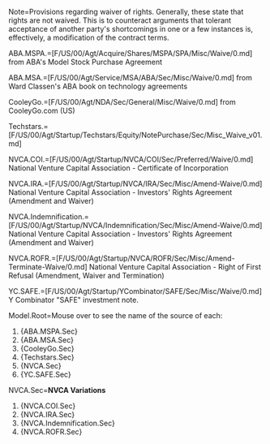 Note=Provisions regarding waiver of rights.  Generally, these state that rights are not waived.  This is to counteract arguments that tolerant acceptance of another party's shortcomings in one or a few instances is, effectively, a modification of the contract terms.

ABA.MSPA.=[F/US/00/Agt/Acquire/Shares/MSPA/SPA/Misc/Waive/0.md]  from ABA's Model Stock Purchase Agreement

ABA.MSA.=[F/US/00/Agt/Service/MSA/ABA/Sec/Misc/Waive/0.md] from Ward Classen's ABA book on technology agreements

CooleyGo.=[F/US/00/Agt/NDA/Sec/General/Misc/Waive/0.md]  from CooleyGo.com (US)

Techstars.=[F/US/00/Agt/Startup/Techstars/Equity/NotePurchase/Sec/Misc_Waive_v01.md]  

NVCA.COI.=[F/US/00/Agt/Startup/NVCA/COI/Sec/Preferred/Waive/0.md] National Venture Capital Association - Certificate of Incorporation

NVCA.IRA.=[F/US/00/Agt/Startup/NVCA/IRA/Sec/Misc/Amend-Waive/0.md] National Venture Capital Association - Investors' Rights Agreement (Amendment and Waiver)

NVCA.Indemnification.=[F/US/00/Agt/Startup/NVCA/Indemnification/Sec/Misc/Amend-Waive/0.md] National Venture Capital Association - Investors' Rights Agreement (Amendment and Waiver)

NVCA.ROFR.=[F/US/00/Agt/Startup/NVCA/ROFR/Sec/Misc/Amend-Terminate-Waive/0.md] National Venture Capital Association - Right of First Refusal (Amendment, Waiver and Termination)

YC.SAFE.=[F/US/00/Agt/Startup/YCombinator/SAFE/Sec/Misc/Waive/0.md]  Y Combinator "SAFE" investment note.

Model.Root=Mouse over to see the name of the source of each:<ol><li>{ABA.MSPA.Sec}<li>{ABA.MSA.Sec}<li>{CooleyGo.Sec}<li>{Techstars.Sec}<li>{NVCA.Sec}<li>{YC.SAFE.Sec}</ol>

NVCA.Sec=<b>NVCA Variations</b><ol><li>{NVCA.COI.Sec}<li>{NVCA.IRA.Sec}<li>{NVCA.Indemnification.Sec}<li>{NVCA.ROFR.Sec}</ol>